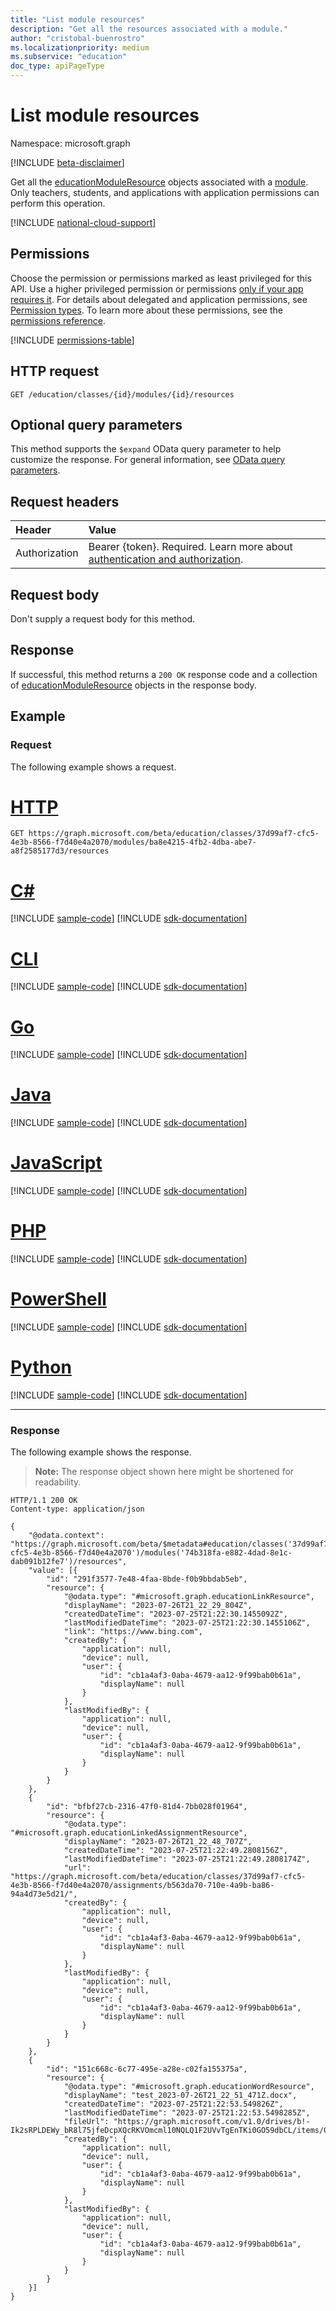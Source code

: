 ```yaml
---
title: "List module resources"
description: "Get all the resources associated with a module."
author: "cristobal-buenrostro"
ms.localizationpriority: medium
ms.subservice: "education"
doc_type: apiPageType
---
```


# List module resources

Namespace: microsoft.graph

[!INCLUDE [beta-disclaimer](../../includes/beta-disclaimer.md)]

Get all the [educationModuleResource](../resources/educationmoduleresource.md) objects associated with a [module](../resources/educationmodule.md). Only teachers, students, and applications with application permissions can perform this operation.

[!INCLUDE [national-cloud-support](../../includes/global-only.md)]

## Permissions
Choose the permission or permissions marked as least privileged for this API. Use a higher privileged permission or permissions [only if your app requires it](/graph/permissions-overview#best-practices-for-using-microsoft-graph-permissions). For details about delegated and application permissions, see [Permission types](/graph/permissions-overview#permission-types). To learn more about these permissions, see the [permissions reference](/graph/permissions-reference).

<!-- { "blockType": "permissions", "name": "educationmodule_list_resources" } -->
[!INCLUDE [permissions-table](../includes/permissions/educationmodule-list-resources-permissions.md)]

## HTTP request
<!-- { "blockType": "ignored" } -->
```http
GET /education/classes/{id}/modules/{id}/resources
```

## Optional query parameters

This method supports the `$expand` OData query parameter to help customize the response. For general information, see [OData query parameters](/graph/query-parameters).


## Request headers
| Header       | Value |
|:---------------|:--------|
|Authorization|Bearer {token}. Required. Learn more about [authentication and authorization](/graph/auth/auth-concepts).|

## Request body
Don't supply a request body for this method.

## Response
If successful, this method returns a `200 OK` response code and a collection of [educationModuleResource](../resources/educationmoduleresource.md) objects in the response body.

## Example
### Request
The following example shows a request.

# [HTTP](#tab/http)
<!-- {
  "blockType": "request",
  "name": "get_moduleresources_1"
}-->
```msgraph-interactive
GET https://graph.microsoft.com/beta/education/classes/37d99af7-cfc5-4e3b-8566-f7d40e4a2070/modules/ba8e4215-4fb2-4dba-abe7-a8f2585177d3/resources
```

# [C#](#tab/csharp)
[!INCLUDE [sample-code](../includes/snippets/csharp/get-moduleresources-1-csharp-snippets.md)]
[!INCLUDE [sdk-documentation](../includes/snippets/snippets-sdk-documentation-link.md)]

# [CLI](#tab/cli)
[!INCLUDE [sample-code](../includes/snippets/cli/get-moduleresources-1-cli-snippets.md)]
[!INCLUDE [sdk-documentation](../includes/snippets/snippets-sdk-documentation-link.md)]

# [Go](#tab/go)
[!INCLUDE [sample-code](../includes/snippets/go/get-moduleresources-1-go-snippets.md)]
[!INCLUDE [sdk-documentation](../includes/snippets/snippets-sdk-documentation-link.md)]

# [Java](#tab/java)
[!INCLUDE [sample-code](../includes/snippets/java/get-moduleresources-1-java-snippets.md)]
[!INCLUDE [sdk-documentation](../includes/snippets/snippets-sdk-documentation-link.md)]

# [JavaScript](#tab/javascript)
[!INCLUDE [sample-code](../includes/snippets/javascript/get-moduleresources-1-javascript-snippets.md)]
[!INCLUDE [sdk-documentation](../includes/snippets/snippets-sdk-documentation-link.md)]

# [PHP](#tab/php)
[!INCLUDE [sample-code](../includes/snippets/php/get-moduleresources-1-php-snippets.md)]
[!INCLUDE [sdk-documentation](../includes/snippets/snippets-sdk-documentation-link.md)]

# [PowerShell](#tab/powershell)
[!INCLUDE [sample-code](../includes/snippets/powershell/get-moduleresources-1-powershell-snippets.md)]
[!INCLUDE [sdk-documentation](../includes/snippets/snippets-sdk-documentation-link.md)]

# [Python](#tab/python)
[!INCLUDE [sample-code](../includes/snippets/python/get-moduleresources-1-python-snippets.md)]
[!INCLUDE [sdk-documentation](../includes/snippets/snippets-sdk-documentation-link.md)]

---

### Response
The following example shows the response.

>**Note:** The response object shown here might be shortened for readability.

<!-- {
  "blockType": "response",
  "truncated": true,
  "@odata.type": "microsoft.graph.educationModuleResource",
  "isCollection": true
} -->

```http
HTTP/1.1 200 OK
Content-type: application/json

{
    "@odata.context": "https://graph.microsoft.com/beta/$metadata#education/classes('37d99af7-cfc5-4e3b-8566-f7d40e4a2070')/modules('74b318fa-e882-4dad-8e1c-dab091b12fe7')/resources",
    "value": [{
        "id": "291f3577-7e48-4faa-8bde-f0b9bbdab5eb",
        "resource": {
            "@odata.type": "#microsoft.graph.educationLinkResource",
            "displayName": "2023-07-26T21_22_29_804Z",
            "createdDateTime": "2023-07-25T21:22:30.1455092Z",
            "lastModifiedDateTime": "2023-07-25T21:22:30.1455106Z",
            "link": "https://www.bing.com",
            "createdBy": {
                "application": null,
                "device": null,
                "user": {
                    "id": "cb1a4af3-0aba-4679-aa12-9f99bab0b61a",
                    "displayName": null
                }
            },
            "lastModifiedBy": {
                "application": null,
                "device": null,
                "user": {
                    "id": "cb1a4af3-0aba-4679-aa12-9f99bab0b61a",
                    "displayName": null
                }
            }
        }
    }, 
    {
        "id": "bfbf27cb-2316-47f0-81d4-7bb028f01964",
        "resource": {
            "@odata.type": "#microsoft.graph.educationLinkedAssignmentResource",
            "displayName": "2023-07-26T21_22_48_707Z",
            "createdDateTime": "2023-07-25T21:22:49.2808156Z",
            "lastModifiedDateTime": "2023-07-25T21:22:49.2808174Z",
            "url": "https://graph.microsoft.com/beta/education/classes/37d99af7-cfc5-4e3b-8566-f7d40e4a2070/assignments/b563da70-710e-4a9b-ba86-94a4d73e5d21/",
            "createdBy": {
                "application": null,
                "device": null,
                "user": {
                    "id": "cb1a4af3-0aba-4679-aa12-9f99bab0b61a",
                    "displayName": null
                }
            },
            "lastModifiedBy": {
                "application": null,
                "device": null,
                "user": {
                    "id": "cb1a4af3-0aba-4679-aa12-9f99bab0b61a",
                    "displayName": null
                }
            }
        }
    }, 
    {
        "id": "151c668c-6c77-495e-a28e-c02fa155375a",
        "resource": {
            "@odata.type": "#microsoft.graph.educationWordResource",
            "displayName": "test_2023-07-26T21_22_51_471Z.docx",
            "createdDateTime": "2023-07-25T21:22:53.549826Z",
            "lastModifiedDateTime": "2023-07-25T21:22:53.5498285Z",
            "fileUrl": "https://graph.microsoft.com/v1.0/drives/b!-Ik2sRPLDEWy_bR8l75jfeDcpXQcRKVOmcml10NQLQ1F2UVvTgEnTKi0GO59dbCL/items/01VANVJQ23DHK5BYNOKJCZOUJZJBOAOUZP",
            "createdBy": {
                "application": null,
                "device": null,
                "user": {
                    "id": "cb1a4af3-0aba-4679-aa12-9f99bab0b61a",
                    "displayName": null
                }
            },
            "lastModifiedBy": {
                "application": null,
                "device": null,
                "user": {
                    "id": "cb1a4af3-0aba-4679-aa12-9f99bab0b61a",
                    "displayName": null
                }
            }
        }
    }]
}
```
